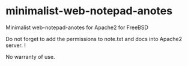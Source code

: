 # minimalist-web-notepad-anotes
Minimalist web-notepad-anotes for Apache2 for FreeBSD 


Do not forget to add the permissions to note.txt and docs into Apache2 server. !

No warranty of use.
